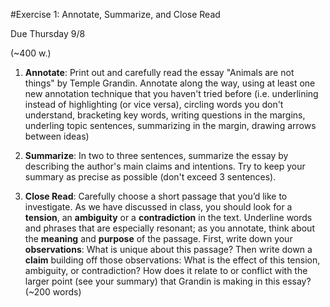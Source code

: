 #Exercise 1: Annotate, Summarize, and Close Read

Due Thursday 9/8

(~400 w.)

1. **Annotate**: Print out and carefully read the essay "Animals are not things" by Temple Grandin. Annotate along the way, using at least one new annotation technique that you haven't tried before (i.e. underlining instead of highlighting (or vice versa), circling words you don't understand, bracketing key words, writing questions in the margins, underling topic sentences, summarizing in the margin, drawing arrows between ideas)

1. **Summarize**: In two to three sentences, summarize the essay by describing the author's main claims and intentions. Try to keep your summary as precise as possible (don't exceed 3 sentences).

1. **Close Read**: Carefully choose a short passage that you’d like to investigate. As we have discussed in class, you should look for a __tension__, an __ambiguity__ or a __contradiction__ in the text. Underline words and phrases that are especially resonant; as you annotate, think about the __meaning__ and __purpose__ of the passage. First, write down your **observations**: What is unique about this passage? Then write down a **claim** building off those observations: What is the effect of this tension, ambiguity, or contradiction? How does it relate to or conflict with the larger point (see your summary) that Grandin is making in this essay? (~200 words)
